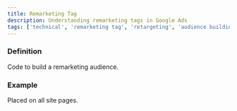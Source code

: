 ```yaml
---
title: Remarketing Tag
description: Understanding remarketing tags in Google Ads
tags: ['technical', 'remarketing tag', 'retargeting', 'audience building', 'tracking', 'google ads']
---
```


### Definition
Code to build a remarketing audience.

### Example
Placed on all site pages.